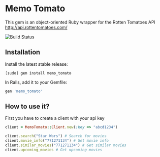 # Memo Tomato #

This gem is an object-oriented Ruby wrapper for the Rotten Tomatoes API
http://api.rottentomatoes.com/

[![Build Status](https://secure.travis-ci.org/appsbakery/memo_tomato.png)](http://travis-ci.org/appsbakery/memo_tomato)

## Installation

Install the latest stable release:

    [sudo] gem install memo_tomato

In Rails, add it to your Gemfile:

```ruby
gem 'memo_tomato'
```

## How to use it? ##

First you have to create a client with your api key

```ruby
client = MemoTomato::Client.new(:key => "abcd1234")

client.search("Star Wars") # Search for movies
client.movie_info("771271134") # Get movie info
client.similar_movies("771271134") # Get similar movies
client.upcoming_movies # Get upcoming movies
```
